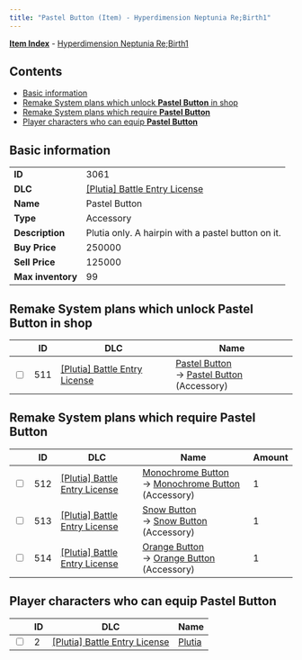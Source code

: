 ```yaml
---
title: "Pastel Button (Item) - Hyperdimension Neptunia Re;Birth1"
---
```


[**Item Index**](/neptunia/rb1/item/index.html) - [Hyperdimension Neptunia Re;Birth1](/neptunia/rb1)

## Contents

- [Basic information](#basic-information)
- [Remake System plans which unlock **Pastel Button** in shop](#remake-system-plans-which-unlock-pastel-button-in-shop)
- [Remake System plans which require **Pastel Button**](#remake-system-plans-which-require-pastel-button)
- [Player characters who can equip **Pastel Button**](#player-characters-who-can-equip-pastel-button)

## Basic information

|   |   |
| -- | -- |
| **ID** | 3061 |
| **DLC** | [[Plutia] Battle Entry License](/neptunia/rb1/dlc/7-plutia.html) |
| **Name** | Pastel Button |
| **Type** | Accessory |
| **Description** | Plutia only. A hairpin with a pastel button on it. |
| **Buy Price** | 250000 |
| **Sell Price** | 125000 |
| **Max inventory** | 99 |

## Remake System plans which unlock **Pastel Button** in shop

|    | ID | DLC | Name |
| -- | -- | --- | ---- |
| <input type="checkbox" id="rb1-remake-7-511" class="trackbox" /> | 511 | [[Plutia] Battle Entry License](/neptunia/rb1/dlc/7-plutia.html) | [Pastel Button](/neptunia/rb1/remake/7-511-pastel-button.html)<br />→ [Pastel Button](/neptunia/rb1/item/7-3061-pastel-button.html) (Accessory) |

## Remake System plans which require **Pastel Button**

|    | ID | DLC | Name | Amount |
| -- | -- | --- | ---- | ------ |
| <input type="checkbox" id="rb1-remake-7-512" class="trackbox" /> | 512 | [[Plutia] Battle Entry License](/neptunia/rb1/dlc/7-plutia.html) | [Monochrome Button](/neptunia/rb1/remake/7-512-monochrome-button.html)<br />→ [Monochrome Button](/neptunia/rb1/item/7-3062-monochrome-button.html) (Accessory) | 1 |
| <input type="checkbox" id="rb1-remake-7-513" class="trackbox" /> | 513 | [[Plutia] Battle Entry License](/neptunia/rb1/dlc/7-plutia.html) | [Snow Button](/neptunia/rb1/remake/7-513-snow-button.html)<br />→ [Snow Button](/neptunia/rb1/item/7-3063-snow-button.html) (Accessory) | 1 |
| <input type="checkbox" id="rb1-remake-7-514" class="trackbox" /> | 514 | [[Plutia] Battle Entry License](/neptunia/rb1/dlc/7-plutia.html) | [Orange Button](/neptunia/rb1/remake/7-514-orange-button.html)<br />→ [Orange Button](/neptunia/rb1/item/7-3064-orange-button.html) (Accessory) | 1 |

## Player characters who can equip **Pastel Button**

|    | ID | DLC | Name |
| -- | -- | --- | ---- |
| <input type="checkbox" id="rb1-player-7-2" class="trackbox" /> | 2 | [[Plutia] Battle Entry License](/neptunia/rb1/dlc/7-plutia.html) | [Plutia](/neptunia/rb1/player/7-2-plutia.html) |